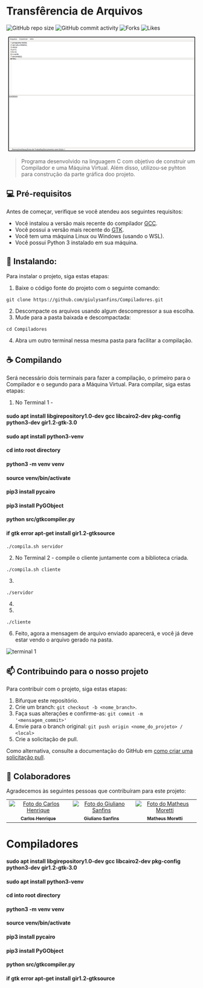 # Transfêrencia de Arquivos

![GitHub repo size](https://img.shields.io/github/repo-size/joaohp2000/Redes_b)
![GitHub commit activity](https://img.shields.io/github/commit-activity/w/joaohp2000/Redes_b)
![Forks](https://img.shields.io/github/forks/joaohp2000/Redes_b?style=social)
![Likes](https://img.shields.io/github/stars/joaohp2000/Redes_b?style=social)

<img src="https://github.com/giulysanfins/Compiladores/blob/master/compilador_04.png" alt="exemplo imagem">

> Programa desenvolvido na linguagem C com objetivo de construir um Compilador e uma Máquina Virtual. Além disso, utilizou-se pyhton para construção da parte gráfica doo projeto.

## 💻 Pré-requisitos

Antes de começar, verifique se você atendeu aos seguintes requisitos:
* Você instalou a versão mais recente do compilador [GCC](https://gcc.gnu.org/).
* Você possui a versão mais recente do [GTK](https://www.gtk.org).
* Você tem uma máquina Linux ou Windows (usando o WSL). 
* Você possui Python 3 instalado em sua máquina.

## 🚀 Instalando: 

Para instalar o projeto, siga estas etapas:

1. Baixe o código fonte do projeto com o seguinte comando:
```
git clone https://github.com/giulysanfins/Compiladores.git

```
2. Descompacte os arquivos usando algum descompressor a sua escolha.
3. Mude para a pasta baixada e descompactada:
```
cd Compiladores
```
4. Abra um outro terminal nessa mesma pasta para facilitar a compilação.

## ☕ Compilando 

Será necessário dois terminais para fazer a compilação, o primeiro para o Compilador e o segundo para a Máquina Virtual.
Para compilar, siga estas etapas:

1. No Terminal 1 - 

#### sudo apt install libgirepository1.0-dev gcc libcairo2-dev pkg-config python3-dev gir1.2-gtk-3.0
#### sudo apt install python3-venv
#### cd into root directory 
#### python3 -m venv venv
#### source venv/bin/activate
#### pip3 install pycairo
#### pip3 install PyGObject
#### python src/gtkcompiler.py
#### if gtk error apt-get install gir1.2-gtksource

```
./compila.sh servidor
```
2. No Terminal 2 - compile o cliente juntamente com a biblioteca criada.
```
./compila.sh cliente
```
3. 
```
./servidor
```
4. 
5. 
```
./cliente
```
6. Feito, agora a mensagem de arquivo enviado aparecerá, e você já deve estar vendo o arquivo gerado na pasta.
<img src="https://gyazo.com/296580837e831cb73465d4b27a94d5b7.png" alt="terminal 1">


## 📫 Contribuindo para o nosso projeto
<!---Se o seu README for longo ou se você tiver algum processo ou etapas específicas que deseja que os contribuidores sigam, considere a criação de um arquivo CONTRIBUTING.md separado--->
Para contribuir com o projeto, siga estas etapas:

1. Bifurque este repositório.
2. Crie um branch: `git checkout -b <nome_branch>`.
3. Faça suas alterações e confirme-as: `git commit -m '<mensagem_commit>'`
4. Envie para o branch original: `git push origin <nome_do_projeto> / <local>`
5. Crie a solicitação de pull.

Como alternativa, consulte a documentação do GitHub em [como criar uma solicitação pull](https://help.github.com/en/github/collaborating-with-issues-and-pull-requests/creating-a-pull-request).

## 🤝 Colaboradores

Agradecemos às seguintes pessoas que contribuíram para este projeto:

<table>
  <tr>
    <td align="center">
      <a href="#">
        <img src="https://avatars.githubusercontent.com/u/38138832?v=4.png" width="100px;" alt="Foto do Carlos Henrique"/><br>
        <sub>
          <b>Carlos Henrique</b>
        </sub>
      </a>
    </td>
    <td align="center">
      <a href="#">
        <img src="https://avatars.githubusercontent.com/u/32877842?v=4.png" width="100px;" alt="Foto do Giuliano Sanfins"/><br>
        <sub>
          <b>Giuliano Sanfins</b>
        </sub>
      </a>
    </td>
    <td align="center">
      <a href="#">
        <img src="https://avatars.githubusercontent.com/u/50489803?v=4.png" width="100px;" alt="Foto do Matheus Moretti"/><br>
        <sub>
          <b>Matheus Moretti</b>
        </sub>
      </a>
    </td>
  </tr>
</table>




# Compiladores
#### sudo apt install libgirepository1.0-dev gcc libcairo2-dev pkg-config python3-dev gir1.2-gtk-3.0
#### sudo apt install python3-venv
#### cd into root directory 
#### python3 -m venv venv
#### source venv/bin/activate
#### pip3 install pycairo
#### pip3 install PyGObject
#### python src/gtkcompiler.py
#### if gtk error apt-get install gir1.2-gtksource
